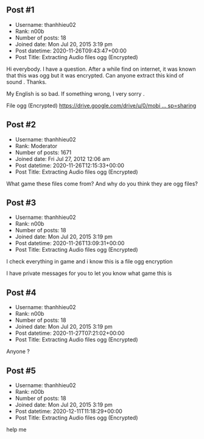 ## Post #1
- Username: thanhhieu02
- Rank: n00b
- Number of posts: 18
- Joined date: Mon Jul 20, 2015 3:19 pm
- Post datetime: 2020-11-26T09:43:47+00:00
- Post Title: Extracting Audio files ogg (Encrypted)

Hi everybody.
I have a question. After a while find on internet, it was known that this was ogg but it was encrypted.
Can anyone extract this kind of sound . Thanks.

My English is so bad. If something wrong, I very sorry .

File ogg (Encrypted)
[https://drive.google.com/drive/u/0/mobi ... sp=sharing](https://drive.google.com/drive/u/0/mobile/folders/1VsDwZ0D5HZSIxr5M6krRP7QZuWwxLd-y?usp=sharing)
## Post #2
- Username: thanhhieu02
- Rank: Moderator
- Number of posts: 1671
- Joined date: Fri Jul 27, 2012 12:06 am
- Post datetime: 2020-11-26T12:15:33+00:00
- Post Title: Extracting Audio files ogg (Encrypted)

What game these files come from?
And why do you think they are ogg files?
## Post #3
- Username: thanhhieu02
- Rank: n00b
- Number of posts: 18
- Joined date: Mon Jul 20, 2015 3:19 pm
- Post datetime: 2020-11-26T13:09:31+00:00
- Post Title: Extracting Audio files ogg (Encrypted)

I check everything in game and i know this is a file ogg encryption

I have private messages for you to let you know what game this is
## Post #4
- Username: thanhhieu02
- Rank: n00b
- Number of posts: 18
- Joined date: Mon Jul 20, 2015 3:19 pm
- Post datetime: 2020-11-27T07:21:02+00:00
- Post Title: Extracting Audio files ogg (Encrypted)

Anyone ?
## Post #5
- Username: thanhhieu02
- Rank: n00b
- Number of posts: 18
- Joined date: Mon Jul 20, 2015 3:19 pm
- Post datetime: 2020-12-11T11:18:29+00:00
- Post Title: Extracting Audio files ogg (Encrypted)

help me
